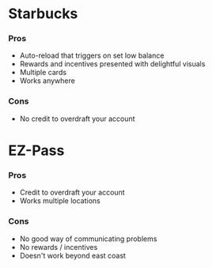 # Starbucks

### Pros

  * Auto-reload that triggers on set low balance
  * Rewards and incentives presented with delightful visuals
  * Multiple cards
  * Works anywhere

### Cons

  * No credit to overdraft your account

# EZ-Pass

### Pros

  * Credit to overdraft your account
  * Works multiple locations

### Cons

  * No good way of communicating problems
  * No rewards / incentives
  * Doesn't work beyond east coast
